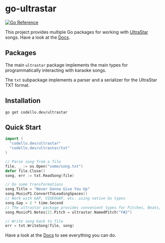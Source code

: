 # go-ultrastar

[![Go Reference](https://pkg.go.dev/badge/codello.dev/ultrastar.svg)](https://pkg.go.dev/codello.dev/ultrastar)

This project provides multiple Go packages for working with [UltraStar](https://usdx.eu) songs. Have a look at the [Docs](https://pkg.go.dev/codello.dev/ultrastar).

## Packages

The main `ultrastar` package implements the main types for programmatically interacting with karaoke songs.

The `txt` subpackage implements a parser and a serializer for the UltraStar TXT format.

## Installation

```shell
go get codello.dev/ultrastar
```

## Quick Start

```go
import (
  "codello.dev/ultrastar"
  "codello.dev/ultrastar/txt"
)

// Parse song from a file
file, _ := os.Open("some/song.txt")
defer file.Close()
song, err := txt.ReadSong(file)

// Do some transformations
song.Title = "Never Gonna Give You Up"
song.MusicP1.ConvertToLeadingSpaces()
// Work with GAP, VIDEOGAP, etc. using native Go types
song.Gap = 2 * time.Second
// The ultrastar package provides convenient types for Pitches, Beats, BPM, ...
song.MusicP1.Notes[2].Pitch = ultrastar.NamedPitch("F#2")

// Write song back to file
err = txt.WriteSong(file, song)
```

Have a look at the [Docs](https://pkg.go.dev/codello.dev/ultrastar) to see everything you can do.
